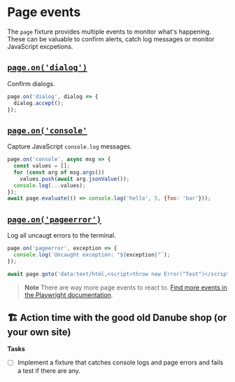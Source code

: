 # Page events

The `page` fixture provides multiple events to monitor what's happening. These can be valuable to confirm alerts, catch log messages or monitor JavaScript excpetions.

## [`page.on('dialog')`](https://playwright.dev/docs/api/class-page#page-event-dialog)

Confirm dialogs.

```javascript
page.on('dialog', dialog => {
  dialog.accept();
});
```

## [`page.on('console'`](https://playwright.dev/docs/api/class-page#page-event-console)

Capture JavaScript `console.log` messages.

```javascript
page.on('console', async msg => {
  const values = [];
  for (const arg of msg.args())
    values.push(await arg.jsonValue());
  console.log(...values);
});
await page.evaluate(() => console.log('hello', 5, {foo: 'bar'}));
```
## [`page.on('pageerror')`](https://playwright.dev/docs/api/class-page#page-event-page-error)

Log all uncaugt errors to the terminal.

```javascript
page.on('pageerror', exception => {
  console.log(`Uncaught exception: "${exception}"`);
});

await page.goto('data:text/html,<script>throw new Error("Test")</script>');
```

> **Note** There are way more page events to react to. [Find more events in the Playwright documentation](https://playwright.dev/docs/api/class-page#page-event-page-error).
## 🏗️ Action time with the good old Danube shop (or your own site)

**Tasks**

- [ ] Implement a fixture that catches console logs and page errors and fails a test if there are any.
